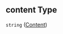 ## content Type

`string` ([Content](config-properties-splash-screen-config-properties-content.md))
